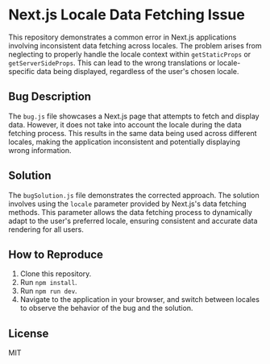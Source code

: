 # Next.js Locale Data Fetching Issue

This repository demonstrates a common error in Next.js applications involving inconsistent data fetching across locales. The problem arises from neglecting to properly handle the locale context within `getStaticProps` or `getServerSideProps`. This can lead to the wrong translations or locale-specific data being displayed, regardless of the user's chosen locale.

## Bug Description

The `bug.js` file showcases a Next.js page that attempts to fetch and display data.  However, it does not take into account the locale during the data fetching process. This results in the same data being used across different locales, making the application inconsistent and potentially displaying wrong information.

## Solution

The `bugSolution.js` file demonstrates the corrected approach. The solution involves using the `locale` parameter provided by Next.js's data fetching methods. This parameter allows the data fetching process to dynamically adapt to the user's preferred locale, ensuring consistent and accurate data rendering for all users.

## How to Reproduce

1. Clone this repository.
2. Run `npm install`.
3. Run `npm run dev`.
4. Navigate to the application in your browser, and switch between locales to observe the behavior of the bug and the solution.

## License

MIT